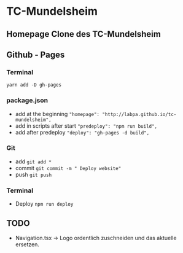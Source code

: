 # TC-Mundelsheim
## Homepage Clone des TC-Mundelsheim

## Github - Pages
### Terminal
```yarn add -D gh-pages```
### package.json
+ add at the beginning ``` "homepage": "http://labpa.github.io/tc-mundelsheim", ```
+ add in scripts after start  ```"predeploy": "npm run build",```
+ add after predeploy ```"deploy": "gh-pages -d build",```
### Git
+ add ```git add *```
+ commit ```git commit -m " Deploy website"```
+ push ```git push```

### Terminal
* Deploy ```npm run deploy```

## TODO
+ Navigation.tsx -> Logo ordentlich zuschneiden und das aktuelle ersetzen.